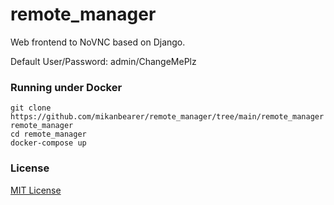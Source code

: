 # remote_manager
Web frontend to NoVNC based on Django. 

Default User/Password: admin/ChangeMePlz 
### Running under Docker
```
git clone https://github.com/mikanbearer/remote_manager/tree/main/remote_manager remote_manager
cd remote_manager
docker-compose up
```

### License
[MIT License](https://github.com/mikanbearer/remote_manager/blob/main/LICENSE)
